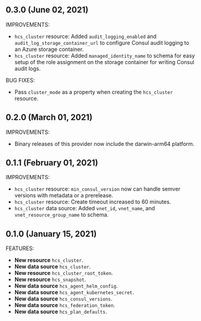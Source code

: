 ## 0.3.0 (June 02, 2021)

IMPROVEMENTS:
* `hcs_cluster` resource: Added `audit_logging_enabled` and `audit_log_storage_container_url` to configure Consul audit logging to an Azure storage container. 
* `hcs_cluster` resource: Added `managed_identity_name` to schema for easy setup of the role assignment on the storage container for writing Consul audit logs.

BUG FIXES:
* Pass `cluster_mode` as a property when creating the `hcs_cluster` resource.

## 0.2.0 (March 01, 2021)

IMPROVEMENTS:
* Binary releases of this provider now include the darwin-arm64 platform.

## 0.1.1 (February 01, 2021)

IMPROVEMENTS:
* `hcs_cluster` resource: `min_consul_version` now can handle semver versions with metadata or a prerelease.
* `hcs_cluster` resource: Create timeout increased to 60 minutes.
* `hcs_cluster` data source: Added `vnet_id`, `vnet_name`, and `vnet_resource_group_name` to schema. 

## 0.1.0 (January 15, 2021)

FEATURES:
* **New resource** `hcs_cluster`.
* **New data source** `hcs_cluster`.
* **New resource** `hcs_cluster_root_token`.
* **New resource** `hcs_snapshot`.
* **New data source** `hcs_agent_helm_config`.
* **New data source** `hcs_agent_kubernetes_secret`.
* **New data source** `hcs_consul_versions`.
* **New data source** `hcs_federation_token`.
* **New data source** `hcs_plan_defaults`.
